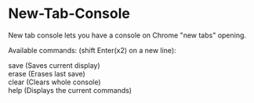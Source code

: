 # New-Tab-Console

New tab console lets you have a console on Chrome "new tabs" opening.


Available commands: (shift Enter(x2) on a new line):

save (Saves current display)  
erase (Erases last save)  
clear (Clears whole console)  
help (Displays the current commands)  
